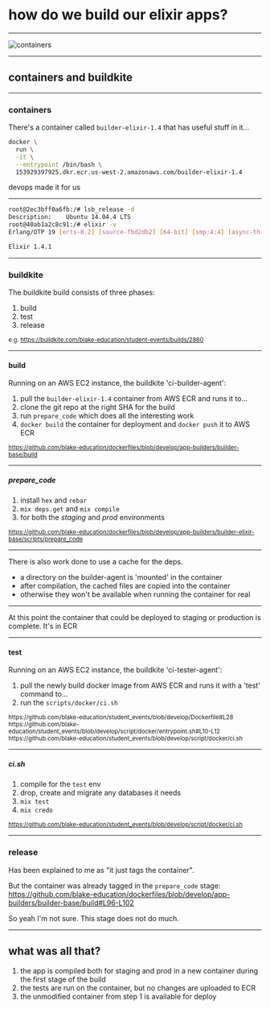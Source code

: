 # how do we build our elixir apps?

---

![containers](https://cdn.meme.am/instances/500x/63003519/sixth-sense-i-see-containers-everywhere.jpg)

---

## containers and buildkite

---

### containers

There's a container called `builder-elixir-1.4` that has useful stuff in it…

```bash
docker \
  run \
  -it \
  --entrypoint /bin/bash \
  153929397925.dkr.ecr.us-west-2.amazonaws.com/builder-elixir-1.4
```

devops made it for us

---

```bash
root@2ec3bff0a6fb:/# lsb_release -d
Description:	Ubuntu 14.04.4 LTS
root@40ab1a2c8c91:/# elixir -v
Erlang/OTP 19 [erts-8.2] [source-fbd2db2] [64-bit] [smp:4:4] [async-threads:10] [hipe] [kernel-poll:false]

Elixir 1.4.1
```

---

### buildkite

The buildkite build consists of three phases:

1. build
2. test
3. release

<small>e.g. https://buildkite.com/blake-education/student-events/builds/2860</small>

---

#### build

Running on an AWS EC2 instance, the buildkite 'ci-builder-agent':

1. pull the `builder-elixir-1.4` container from AWS ECR and runs it to…
2. clone the git repo at the right SHA for the build
3. run `prepare_code` which does all the interesting work
4. `docker build` the container for deployment and `docker push` it to AWS ECR

<small>https://github.com/blake-education/dockerfiles/blob/develop/app-builders/builder-base/build</small>

---

##### prepare_code

1. install `hex` and `rebar`
2. `mix deps.get` and `mix compile`
3. for both the *staging* and *prod* environments

<small>https://github.com/blake-education/dockerfiles/blob/develop/app-builders/builder-elixir-base/scripts/prepare_code</small>

---

There is also work done to use a cache for the deps.

* a directory on the builder-agent is 'mounted' in the container
* after compilation, the cached files are copied into the container
* otherwise they won't be available when running the container for real

---

At this point the container that could be deployed to staging or production is complete. It's in ECR

---

#### test

Running on an AWS EC2 instance, the buildkite 'ci-tester-agent':

1. pull the newly build docker image from AWS ECR and runs it with a 'test' command to…
2. run the `scripts/docker/ci.sh`

<small>
https://github.com/blake-education/student_events/blob/develop/Dockerfile#L28
https://github.com/blake-education/student_events/blob/develop/script/docker/entrypoint.sh#L10-L12
https://github.com/blake-education/student_events/blob/develop/script/docker/ci.sh
</small>

---

##### ci.sh

1. compile for the `test` env
2. drop, create and migrate any databases it needs
3. `mix test`
4. `mix credo`

<small>https://github.com/blake-education/student_events/blob/develop/script/docker/ci.sh</small>

---

### release

Has been explained to me as "it just tags the container".

But the container was already tagged in the `prepare_code` stage: https://github.com/blake-education/dockerfiles/blob/develop/app-builders/builder-base/build#L96-L102

So yeah I'm not sure. This stage does not do much.

---

## what was all that?

1. the app is compiled both for staging and prod in a new container during the first stage of the build
2. the tests are run on the container, but no changes are uploaded to ECR
3. the unmodified container from step 1 is available for deploy
